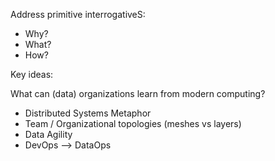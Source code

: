 Address primitive interrogativeS:

- Why?
- What?
- How?

Key ideas:

What can (data) organizations learn from modern computing? 

- Distributed Systems Metaphor
- Team / Organizational topologies (meshes vs layers)
- Data Agility
- DevOps --> DataOps





